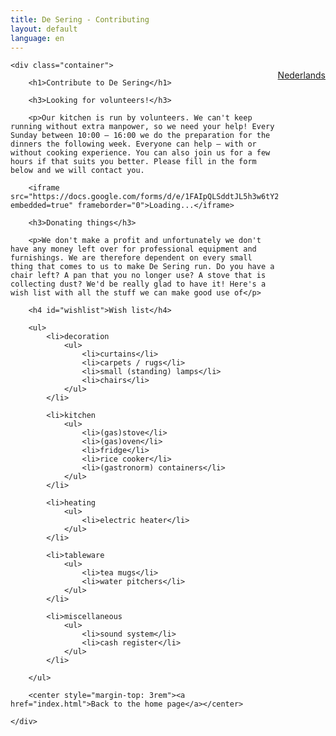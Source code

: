 ```yaml
---
title: De Sering - Contributing
layout: default
language: en
---
```


<div class="row purple"><div class="container"><p style="float:right"><a href="/bijdragen.html">Nederlands</a></p></div></div>

<div class="row">

	<div class="container">

		<h1>Contribute to De Sering</h1>

		<h3>Looking for volunteers!</h3>

		<p>Our kitchen is run by volunteers. We can't keep running without extra manpower, so we need your help! Every Sunday between 10:00 – 16:00 we do the preparation for the dinners the following week. Everyone can help – with or without cooking experience. You can also join us for a few hours if that suits you better. Please fill in the form below and we will contact you.

		<iframe src="https://docs.google.com/forms/d/e/1FAIpQLSddtJL5h3w6tY2kRbaIT2IY7SFfQJDbjIf3NU4IN0pRPJOCpw/viewform?embedded=true" frameborder="0">Loading...</iframe>

		<h3>Donating things</h3>

		<p>We don't make a profit and unfortunately we don't have any money left over for professional equipment and furnishings. We are therefore dependent on every small thing that comes to us to make De Sering run. Do you have a chair left? A pan that you no longer use? A stove that is collecting dust? We'd be really glad to have it! Here's a wish list with all the stuff we can make good use of</p>

		<h4 id="wishlist">Wish list</h4>

		<ul>
			<li>decoration
				<ul>
					<li>curtains</li>
					<li>carpets / rugs</li>
					<li>small (standing) lamps</li>
					<li>chairs</li>
				</ul>
			</li>

			<li>kitchen
				<ul>
					<li>(gas)stove</li>
					<li>(gas)oven</li>
					<li>fridge</li>
					<li>rice cooker</li>
					<li>(gastronorm) containers</li>
				</ul>
			</li>

			<li>heating
				<ul>
					<li>electric heater</li>
				</ul>
			</li>

			<li>tableware
				<ul>
					<li>tea mugs</li>
					<li>water pitchers</li>
				</ul>
			</li>

			<li>miscellaneous
				<ul>
					<li>sound system</li>
					<li>cash register</li>
				</ul>
			</li>

		</ul>

		<center style="margin-top: 3rem"><a href="index.html">Back to the home page</a></center>

	</div>

</div>
